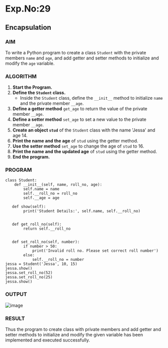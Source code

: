 # Exp.No:29  
## Encapsulation

### AIM  
To write a Python program to create a class `Student` with the private members `name` and `age`, and add getter and setter methods to initialize and modify the `age` variable.

### ALGORITHM

1. **Start the Program.**
2. **Define the `Student` class.**
   - Inside the `Student` class, define the `__init__` method to initialize `name` and the private member `__age`.
3. **Define a getter method** `get_age` to return the value of the private member `__age`.
4. **Define a setter method** `set_age` to set a new value to the private member `__age`.
5. **Create an object `stud`** of the `Student` class with the name 'Jessa' and age 14.
6. **Print the name and the age** of `stud` using the getter method.
7. **Use the setter method** `set_age` to change the age of `stud` to 16.
8. **Print the name and the updated age** of `stud` using the getter method.
9. **End the program.**

### PROGRAM

```
class Student:
    def __init__(self, name, roll_no, age):
        self.name = name
        self.__roll_no = roll_no
        self.__age = age

   def show(self):
        print('Student Details:', self.name, self.__roll_no)

   
   def get_roll_no(self):
        return self.__roll_no


   def set_roll_no(self, number):
        if number > 50:
            print('Invalid roll no. Please set correct roll number')
        else:
            self.__roll_no = number
jessa = Student('Jessa', 10, 15)
jessa.show()
jessa.set_roll_no(52)
jessa.set_roll_no(25)
jessa.show()
```

### OUTPUT
![image](https://github.com/user-attachments/assets/b5125699-b8cd-46d6-ad12-3d23b982508a)

### RESULT

Thus the program to create class with private members and add getter and setter methods to initialize and modify the given variable has been implemented and executed successfully.


